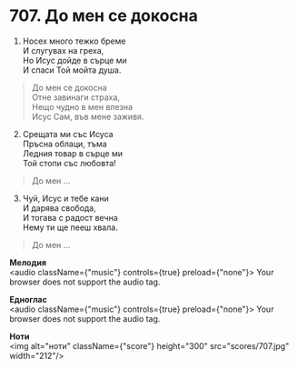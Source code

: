 # 707. До мен се докосна

1. Носех много тежко бреме  
И слугувах на греха,  
Но Исус дойде в сърце ми  
И спаси Той мойта душа.  

> До мен се докосна  
> Отне завинаги страха,  
> Нещо чудно в мен влезна  
> Исус Сам, във мене заживя.  

2. Срещата ми със Исуса  
Пръсна облаци, тъма  
Ледния товар в сърце ми  
Той стопи със любовта!  

> До мен ...  

3. Чуй, Исус и тебе кани  
И дарява свобода,  
И тогава с радост вечна  
Нему ти ще пееш хвала.  

> До мен ...

**Мелодия**  
<audio className={"music"} controls={true} preload={"none"}>
    <source src="mp3/707.mp3" type="audio/mpeg"/>
    Your browser does not support the audio tag.
</audio>

**Едноглас**  
<audio className={"music"} controls={true} preload={"none"}>
    <source src="transp/707.mp3" type="audio/mpeg"/>
    Your browser does not support the audio tag.
</audio>

**Ноти**  
<img alt="ноти" className={"score"} height="300" src="scores/707.jpg" width="212"/>
